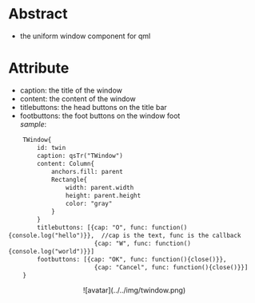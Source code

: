 # Abstract
* the uniform window component for qml  

# Attribute
* caption: the title of the window  
* content: the content of the window
* titlebuttons: the head buttons on the title bar
* footbuttons: the foot buttons on the window foot  
_sample_:
```
    TWindow{
        id: twin
        caption: qsTr("TWindow")
        content: Column{
            anchors.fill: parent
            Rectangle{
                width: parent.width
                height: parent.height
                color: "gray"
            }
        }
        titlebuttons: [{cap: "O", func: function(){console.log("hello")}},  //cap is the text, func is the callback
                        {cap: "W", func: function(){console.log("world")}}]
        footbuttons: [{cap: "OK", func: function(){close()}},
                        {cap: "Cancel", func: function(){close()}}]
    }
```  
<center><p>![avatar](../../img/twindow.png)</p></center>  
</br>
